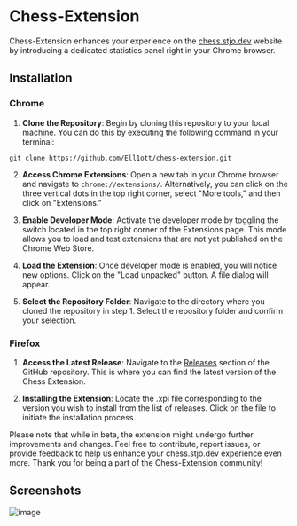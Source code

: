 # Chess-Extension

Chess-Extension enhances your experience on the [chess.stjo.dev](https://chess.stjo.dev) website by introducing a dedicated statistics panel right in your Chrome browser.

## Installation
### Chrome
1. **Clone the Repository**: Begin by cloning this repository to your local machine. You can do this by executing the following command in your terminal:

```
git clone https://github.com/Ell1ott/chess-extension.git
```

2. **Access Chrome Extensions**: Open a new tab in your Chrome browser and navigate to `chrome://extensions/`. Alternatively, you can click on the three vertical dots in the top right corner, select "More tools," and then click on "Extensions."

3. **Enable Developer Mode**: Activate the developer mode by toggling the switch located in the top right corner of the Extensions page. This mode allows you to load and test extensions that are not yet published on the Chrome Web Store.

4. **Load the Extension**: Once developer mode is enabled, you will notice new options. Click on the "Load unpacked" button. A file dialog will appear.

5. **Select the Repository Folder**: Navigate to the directory where you cloned the repository in step 1. Select the repository folder and confirm your selection.


### Firefox

1. **Access the Latest Release**: Navigate to the [Releases](https://github.com/Ell1ott/chess-extension/releases)   section of the GitHub repository. This is where you can find the latest version of the Chess Extension.

2. **Installing the Extension**: Locate the .xpi file corresponding to the version you wish to install from the list of releases. Click on the file to initiate the installation process.

Please note that while in beta, the extension might undergo further improvements and changes. Feel free to contribute, report issues, or provide feedback to help us enhance your chess.stjo.dev experience even more. Thank you for being a part of the Chess-Extension community!

## Screenshots

![image](https://github.com/Ell1ott/chess-extension/assets/85990359/926834ca-8782-48b0-8190-ea51be324440)


